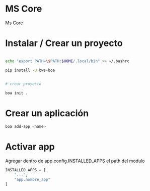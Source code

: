 # MS Core

Ms Core


# Instalar / Crear un proyecto

```bash

echo "export PATH=\$PATH:$HOME/.local/bin" >> ~/.bashrc

pip install -U bws-boa


# crear proyecto 

boa init .

```


# Crear un aplicación

```bash
boa add-app <name>

```

# Activar app


Agregar dentro de app.config.INSTALLED_APPS el path del modulo
```python
INSTALLED_APPS = [
    "...",
    "app.nombre_app"
]
```